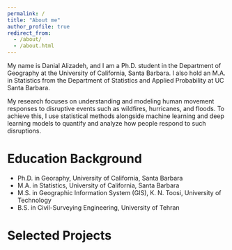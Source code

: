 ```yaml
---
permalink: /
title: "About me"
author_profile: true
redirect_from: 
  - /about/
  - /about.html
---
```

My name is Danial Alizadeh, and I am a Ph.D. student in the Department of Geography at the University of California, Santa Barbara. I also hold an M.A. in Statistics from the Department of Statistics and Applied Probability at UC Santa Barbara.

My research focuses on understanding and modeling human movement responses to disruptive events such as wildfires, hurricanes, and floods. To achieve this, I use statistical methods alongside machine learning and deep learning models to quantify and analyze how people respond to such disruptions.


Education Background
======
* Ph.D. in Georaphy, University of California, Santa Barbara
* M.A. in Statistics, University of California, Santa Barbara
* M.S. in Geographic Information System (GIS), K. N. Toosi, University of Technology
* B.S. in Civil-Surveying Engineering, University of Tehran

  
Selected Projects
======

